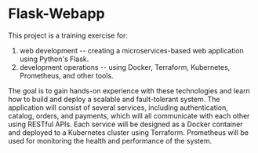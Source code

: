 # Flask-Webapp
This project is a training exercise for:

1) web development -- creating a microservices-based web application using Python's Flask.
2) development operations -- using Docker, Terraform, Kubernetes, Prometheus, and other tools. 

The goal is to gain hands-on experience with these technologies and learn how to build and deploy a scalable and fault-tolerant system. The application will consist of several services, including authentication, catalog, orders, and payments, which will all communicate with each other using RESTful APIs. Each service will be designed as a Docker container and deployed to a Kubernetes cluster using Terraform. Prometheus will be used for monitoring the health and performance of the system. 
